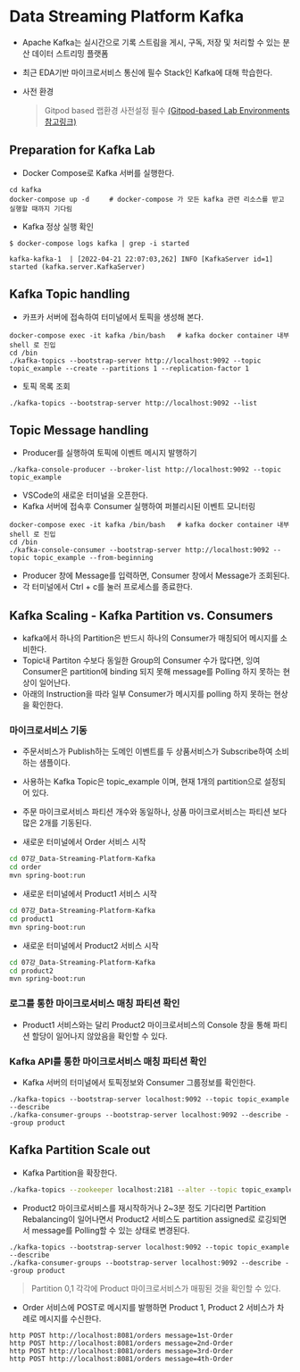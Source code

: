 # Data Streaming Platform Kafka
- Apache Kafka는 실시간으로 기록 스트림을 게시, 구독, 저장 및 처리할 수 있는 분산 데이터 스트리밍 플랫폼 
- 최근 EDA기반 마이크로서비스 통신에 필수 Stack인 Kafka에 대해 학습한다.

- 사전 환경
  > Gitpod based 랩환경 사전설정 필수
[(Gitpod-based Lab Environments 참고링크)](https://github.com/acmexii/msaez-labs/tree/main/06%EA%B0%95_Sample-Order-Microservice#configure-web-based-rumtime-environments)

## Preparation for Kafka Lab
- Docker Compose로 Kafka 서버를 실행한다.
```
cd kafka
docker-compose up -d     # docker-compose 가 모든 kafka 관련 리소스를 받고 실행할 때까지 기다림
```
- Kafka 정상 실행 확인
```
$ docker-compose logs kafka | grep -i started    

kafka-kafka-1  | [2022-04-21 22:07:03,262] INFO [KafkaServer id=1] started (kafka.server.KafkaServer)
```

## Kafka Topic handling
- 카프카 서버에 접속하여 터미널에서 토픽을 생성해 본다.
```
docker-compose exec -it kafka /bin/bash   # kafka docker container 내부 shell 로 진입
cd /bin
./kafka-topics --bootstrap-server http://localhost:9092 --topic topic_example --create --partitions 1 --replication-factor 1
```

- 토픽 목록 조회
```
./kafka-topics --bootstrap-server http://localhost:9092 --list 
```

## Topic Message handling
- Producer를 실행하여 토픽에 이벤트 메시지 발행하기 
```
./kafka-console-producer --broker-list http://localhost:9092 --topic topic_example

```

- VSCode의 새로운 터미널을 오픈한다.
- Kafka 서버에 접속후 Consumer 실행하여 퍼블리시된 이벤트 모니터링 
```
docker-compose exec -it kafka /bin/bash   # kafka docker container 내부 shell 로 진입
cd /bin
./kafka-console-consumer --bootstrap-server http://localhost:9092 --topic topic_example --from-beginning
```

- Producer 창에 Message를 입력하면, Consumer 창에서 Message가 조회된다.
- 각 터미널에서 Ctrl + c를 눌러 프로세스를 종료한다.

## Kafka Scaling - Kafka Partition vs. Consumers
- kafka에서 하나의 Partition은 반드시 하나의 Consumer가 매칭되어 메시지를 소비한다. 
- Topic내 Partiton 수보다 동일한 Group의 Consumer 수가 많다면, 잉여 Consumer은 partition에 binding 되지 못해 message를 Polling 하지 못하는 현상이 일어난다. 
- 아래의 Instruction을 따라 일부 Consumer가 메시지를 polling 하지 못하는 현상을 확인한다. 

### 마이크로서비스 기동
- 주문서비스가 Publish하는 도메인 이벤트를 두 상품서비스가 Subscribe하여 소비하는 샘플이다.
- 사용하는 Kafka Topic은 topic_example 이며, 현재 1개의 partition으로 설정되어 있다.
- 주문 마이크로서비스 파티션 개수와 동일하나, 상품 마이크로서비스는 파티션 보다 많은 2개를 기동된다.

- 새로운 터미널에서 Order 서비스 시작
```bash
cd 07강_Data-Streaming-Platform-Kafka
cd order
mvn spring-boot:run
```

- 새로운 터미널에서 Product1 서비스 시작
```bash
cd 07강_Data-Streaming-Platform-Kafka
cd product1
mvn spring-boot:run
```

- 새로운 터미널에서 Product2 서비스 시작
```bash
cd 07강_Data-Streaming-Platform-Kafka
cd product2
mvn spring-boot:run
```

### 로그를 통한 마이크로서비스 매칭 파티션 확인
- Product1 서비스와는 달리 Product2 마이크로서비스의 Console 창을 통해 파티션 할당이 일어나지 않았음을 확인할 수 있다.

### Kafka API를 통한 마이크로서비스 매칭 파티션 확인 
- Kafka 서버의 터미널에서 토픽정보와 Consumer 그룹정보를 확인한다.
```
./kafka-topics --bootstrap-server localhost:9092 --topic topic_example --describe
./kafka-consumer-groups --bootstrap-server localhost:9092 --describe --group product
```


## Kafka Partition Scale out 
- Kafka Partition을 확장한다. 

```sh 
./kafka-topics --zookeeper localhost:2181 --alter --topic topic_example -partitions 2
```

- Product2 마이크로서비스를 재시작하거나 2~3분 정도 기다리면 Partition Rebalancing이 일어나면서 Product2 서비스도 partition assigned로 로깅되면서 message를 Polling할 수 있는 상태로 변경된다.
```
./kafka-topics --bootstrap-server localhost:9092 --topic topic_example --describe
./kafka-consumer-groups --bootstrap-server localhost:9092 --describe --group product
```

> Partition 0,1 각각에 Product 마이크로서비스가 매핑된 것을 확인할 수 있다.

- Order 서비스에 POST로 메시지를 발행하면 Product 1, Product 2 서비스가 차례로 메시지를 수신한다. 

```
http POST http://localhost:8081/orders message=1st-Order
http POST http://localhost:8081/orders message=2nd-Order
http POST http://localhost:8081/orders message=3rd-Order
http POST http://localhost:8081/orders message=4th-Order
```
